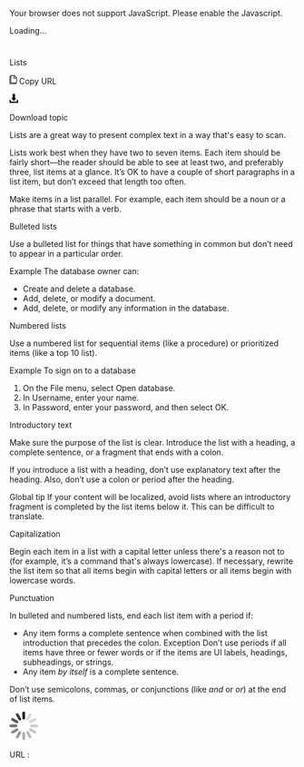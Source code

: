 ﻿Your browser does not support JavaScript. Please enable the Javascript.

Loading...

# 

Lists

![Copy URL](media/lists/Copy.png)
Copy URL

![Download](media/lists/Download.png)

Download topic

Lists are a great way to present complex text in a way that's easy to scan. 

Lists
work best when they have two to seven items. Each item should be fairly
short—the reader should be able to see at least two, and preferably
three, list items at a glance. It’s OK to have a couple of short
paragraphs in a list item, but don’t exceed that length too often.

Make items in a list parallel. For example, each item should be a noun or a phrase that starts with a verb.

Bulleted lists

Use a bulleted list for things that have something in common but don’t need to appear in a particular order.

Example
The database owner can:

  - Create and delete a database.
  - Add, delete, or modify a document.
  - Add, delete, or modify any information in the database. 

Numbered lists

Use a numbered list for sequential items (like a procedure) or prioritized items (like a top 10 list). 

Example
To sign on to a database

1.  On the File menu, select Open database.
2.  In Username, enter your name.
3.  In Password, enter your password, and then select OK. 

Introductory text

Make
sure the purpose of the list is clear. Introduce the list with a
heading, a complete sentence, or a fragment that ends with a colon.

If
you introduce a list with a heading, don’t use explanatory text after
the heading. Also, don’t use a colon or period after the heading.

Global tip 
If
your content will be localized, avoid lists where an introductory
fragment is completed by the list items below it. This can be difficult
to translate.

Capitalization 

Begin
each item in a list with a capital letter unless there's a reason not
to (for example, it’s a command that's always lowercase). If necessary,
rewrite the list item so that all items begin with capital letters or
all items begin with lowercase words.

Punctuation

In bulleted and numbered lists, end each list item with a period if:

  - Any item forms a complete sentence when combined with the list introduction that precedes the colon. 
    Exception Don’t use periods if all items have three or fewer words or if the items are UI labels, headings, subheadings, or strings.
  - Any item *by itself* is a complete sentence.

Don’t use semicolons, commas, or conjunctions (like *and* or *or*) at the end of list items.

![In progress](media/lists/activity-large.gif)

URL :
